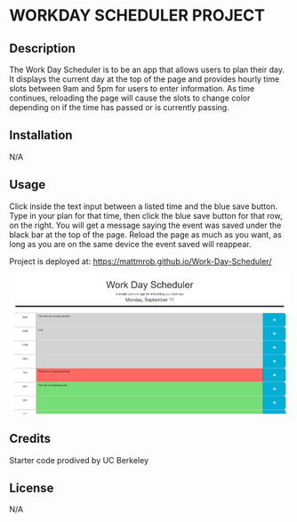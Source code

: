 # WORKDAY SCHEDULER PROJECT

## Description

The Work Day Scheduler is to be an app that allows users to plan their day. It displays the current day at the top of the page and provides hourly time slots between 9am and 5pm for users to enter information. As time continues, reloading the page will cause the slots to change color depending on if the time has passed or is currently passing.

## Installation

N/A

## Usage

Click inside the text input between a listed time and the blue save button.
Type in your plan for that time, then click the blue save button for that row, on the right.
You will get a message saying the event was saved under the black bar at the top of the page.
Reload the page as much as you want, as long as you are on the same device the event saved will reappear.

Project is deployed at: https://mattmrob.github.io/Work-Day-Scheduler/

![image](assets/imgs/scheduler.png)

## Credits

Starter code prodived by UC Berkeley

## License

N/A